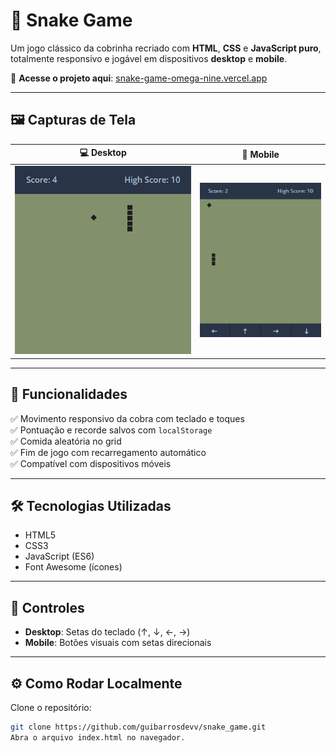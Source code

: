 # 🐍 Snake Game

Um jogo clássico da cobrinha recriado com **HTML**, **CSS** e **JavaScript puro**, totalmente responsivo e jogável em dispositivos **desktop** e **mobile**.

🔗 **Acesse o projeto aqui**: [snake-game-omega-nine.vercel.app](https://snake-game-omega-nine.vercel.app)

---

## 🖼️ Capturas de Tela

| 💻 Desktop | 📱 Mobile |
|-----------|-----------|
| ![Desktop](./assets/screenshot-desktop.png) | ![Mobile](./assets/screenshot-mobile.png) |

---

## 🚀 Funcionalidades

✅ Movimento responsivo da cobra com teclado e toques  
✅ Pontuação e recorde salvos com `localStorage`  
✅ Comida aleatória no grid  
✅ Fim de jogo com recarregamento automático  
✅ Compatível com dispositivos móveis  

---

## 🛠️ Tecnologias Utilizadas

- HTML5  
- CSS3  
- JavaScript (ES6)  
- Font Awesome (ícones)

---

## 📱 Controles

- **Desktop**: Setas do teclado (↑, ↓, ←, →)  
- **Mobile**: Botões visuais com setas direcionais

---

## ⚙️ Como Rodar Localmente

Clone o repositório:

```bash
git clone https://github.com/guibarrosdevv/snake_game.git
Abra o arquivo index.html no navegador.
